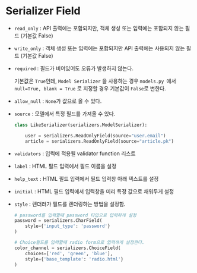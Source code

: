 # Serializer Field 





- `read_only` : API 출력에는 포함되지만, 객체 생성 또는 입력에는 포함되지 않는 필드 (기본값 False)

- `write_only` : 객체 생성 또는 입력에는 포함되지만 API 출력에는 사용되지 않는 필드 (기본값 False)

- `required` : 필드가 비어있어도 오류가 발생하지 않는다. 

  기본값은 `True`인데, `Model Serializer` 을 사용하는 경우 `models.py `에서 `null=True, blank = True` 로 지정할 경우 기본값이 `False`로 변한다.

- `allow_null` : `None`가 값으로 올 수 있다.

- `source` : 모델에서 특정 필드를 가져올 수 있다.

  ```python
  class LikeSerializer(serializers.ModelSerializer):
  
      user = serializers.ReadOnlyField(source="user.email")
      article = serializers.ReadOnlyField(source="article.pk")
  ```

- `validators` : 입력에 적용될 validator function 리스트

- `label` : HTML 필드 입력에서 필드 이름을 설정

- `help_text` : HTML 필드 입력에서 필드 입력창 아래 텍스트를 설정

- `initial` : HTML 필드 입력에서 입력창을 미리 특정 값으로 채워두게 설정

- `style` : 렌더러가 필드를 렌더링하는 방법을 설정함.

  ```python
  # password를 입력할때 password 타입으로 입력하게 설정
  password = serializers.CharField(
      style={'input_type': 'password'}
  )
  
  # Choice필드를 입력할때 radio form으로 입력하게 설정한다.
  color_channel = serializers.ChoiceField(
      choices=['red', 'green', 'blue'],
      style={'base_template': 'radio.html'}
  )
  ```

  